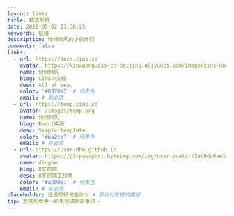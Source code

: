 ```yaml
---
layout: links
title: 精选友链
date: 2022-05-02 23:30:25
keywords: 链接
description: 倾倾倾风的小伙伴们
comments: false
links:
  - url: https://docs.cins.cc
    avatar: https://kinxpeng.oss-cn-beijing.aliyuncs.com/image/cins-docs/logo_net.png?versionId=CAEQOBiBgMDLq.DsnRgiIGE2YzFkZDY4Njc2ZDQ5MzdhMWU5ZTM5YWE1NzM0YjYx
    name: 倾倾倾风
    blog: CINSの文档
    desc: All at sea.
    color: '#0078e7' # 代表色
    email: # 非必须
  - url: https://temp.cins.cc
    avatar: /images/temp.png
    name: 倾倾倾风
    blog: React模版
    desc: Simple template.
    color: '#6a2ce7' # 代表色
    email: # 非必须
  - url: https://user-dhw.github.io
    avatar: https://p3-passport.byteimg.com/img/user-avatar/3ad9da0ae1fbd0e3b3ccce34e6441f73~100x100.awebp
    name: dinghw
    blog: 8岁前端
    desc: 8岁前端工程师
    color: '#ac00e1' # 代表色
    email: # 非必须
placeholder: 还没想好说些什么 # 默认对友链的描述
tip: 友链加载中～如失败请刷新重试～
---
```

